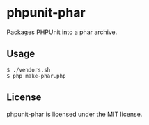 # phpunit-phar

Packages PHPUnit into a phar archive.

## Usage

    $ ./vendors.sh
    $ php make-phar.php

## License

phpunit-phar is licensed under the MIT license.
